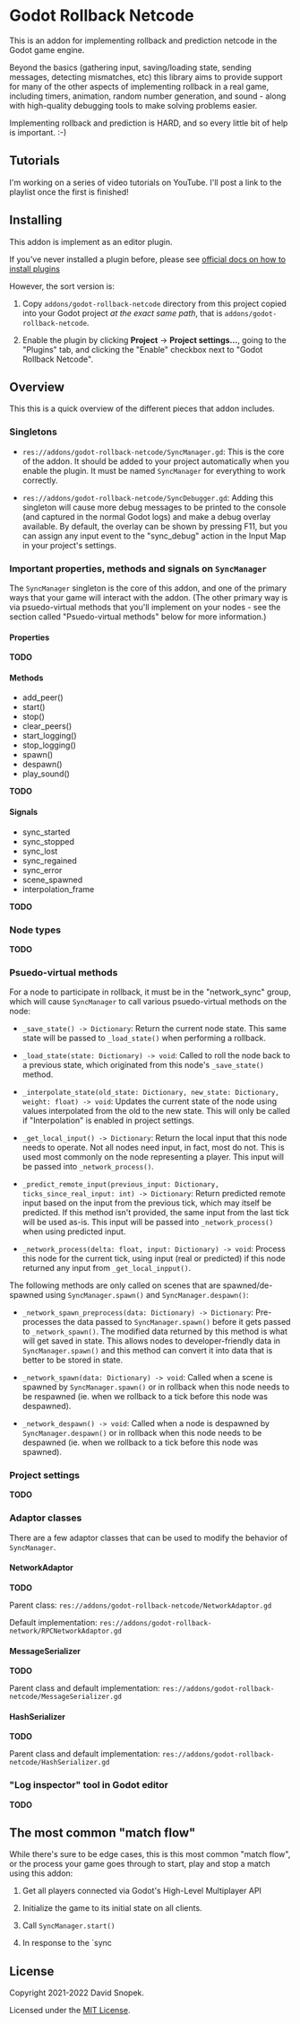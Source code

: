 Godot Rollback Netcode
======================

This is an addon for implementing rollback and prediction netcode in the Godot
game engine.

Beyond the basics (gathering input, saving/loading state, sending messages,
detecting mismatches, etc) this library aims to provide support for many of
the other aspects of implementing rollback in a real game, including timers,
animation, random number generation, and sound - along with high-quality
debugging tools to make solving problems easier.

Implementing rollback and prediction is HARD, and so every little bit of help
is important. :-)

Tutorials
---------

I'm working on a series of video tutorials on YouTube. I'll post a link to the
playlist once the first is finished!

Installing
----------

This addon is implement as an editor plugin.

If you've never installed a plugin before, please see
[official docs on how to install plugins](https://docs.godotengine.org/en/stable/tutorials/plugins/editor/installing_plugins.html)

However, the sort version is:

1. Copy `addons/godot-rollback-netcode` directory from this project copied
into your Godot project *at the exact same path*, that is
`addons/godot-rollback-netcode`.

2. Enable the plugin by clicking **Project** -> **Project settings...**, going
to the "Plugins" tab, and clicking the "Enable" checkbox next to "Godot
Rollback Netcode".

Overview
--------

This this is a quick overview of the different pieces that addon includes.

### Singletons ###

 - `res://addons/godot-rollback-netcode/SyncManager.gd`: This is the core of
   the addon. It should be added to your project automatically when you enable
   the plugin. It must be named `SyncManager` for everything to work
   correctly.
 
 - `res://addons/godot-rollback-netcode/SyncDebugger.gd`: Adding this
   singleton will cause more debug messages to be printed to the console (and
   captured in the normal Godot logs) and make a debug overlay available. By
   default, the overlay can be shown by pressing F11, but you can assign any
   input event to the "sync_debug" action in the Input Map in your project's
   settings.

### Important properties, methods and signals on `SyncManager` ###

The `SyncManager` singleton is the core of this addon, and one of the primary
ways that your game will interact with the addon. (The other primary way is
via psuedo-virtual methods that you'll implement on your nodes - see the
section called "Psuedo-virtual methods" below for more information.)

#### Properties ####

**TODO**

#### Methods ####

 - add_peer()
 - start()
 - stop()
 - clear_peers()
 - start_logging()
 - stop_logging()
 - spawn()
 - despawn()
 - play_sound()

**TODO**

#### Signals ####

 - sync_started
 - sync_stopped
 - sync_lost
 - sync_regained
 - sync_error
 - scene_spawned
 - interpolation_frame
 
**TODO**

### Node types ###

**TODO**

### Psuedo-virtual methods ###

For a node to participate in rollback, it must be in the "network_sync" group,
which will cause `SyncManager` to call various psuedo-virtual methods on the
node:

 - `_save_state() -> Dictionary`: Return the current node state. This same
   state will be passed to `_load_state()` when performing a rollback.

 - `_load_state(state: Dictionary) -> void`: Called to roll the node back to a
   previous state, which originated from this node's `_save_state()` method.

 - `_interpolate_state(old_state: Dictionary, new_state: Dictionary, weight: float) -> void`:
   Updates the current state of the node using values interpolated from the
   old to the new state. This will only be called if "Interpolation" is
   enabled in project settings.
 
 - `_get_local_input() -> Dictionary`: Return the local input that this node
   needs to operate. Not all nodes need input, in fact, most do not. This is
   used most commonly on the node representing a player. This input will
   be passed into `_network_process()`.
 
 - `_predict_remote_input(previous_input: Dictionary, ticks_since_real_input: int) -> Dictionary`:
   Return predicted remote input based on the input from the previous tick,
   which may itself be predicted. If this method isn't provided, the same
   input from the last tick will be used as-is.  This input will be passed
   into `_network_process()` when using predicted input.
 
 - `_network_process(delta: float, input: Dictionary) -> void`: Process this
   node for the current tick, using input (real or predicted) if this node
   returned any input from `_get_local_inpput()`.
 
The following methods are only called on scenes that are spawned/de-spawned
using `SyncManager.spawn()` and `SyncManager.despawn()`:

 - `_network_spawn_preprocess(data: Dictionary) -> Dictionary`: Pre-processes
   the data passed to `SyncManager.spawn()` before it gets passed to
   `_network_spawn()`. The modified data returned by this method is what will
   get saved in state. This allows nodes to developer-friendly data in
   `SyncManager.spawn()` and this method can convert it into data that is
   better to be stored in state.
 
 - `_network_spawn(data: Dictionary) -> void`: Called when a scene is spawned
   by `SyncManager.spawn()` or in rollback when this node needs to be
   respawned (ie. when we rollback to a tick before this node was despawned).
 
 - `_network_despawn() -> void`: Called when a node is despawned by
   `SyncManager.despawn()` or in rollback when this node needs to be despawned
   (ie. when we rollback to a tick before this node was spawned).

### Project settings ###

**TODO**

### Adaptor classes ###

There are a few adaptor classes that can be used to modify the behavior of
`SyncManager`.

#### NetworkAdaptor ####

**TODO**

Parent class: `res://addons/godot-rollback-netcode/NetworkAdaptor.gd`

Default implementation: `res://addons/godot-rollback-network/RPCNetworkAdaptor.gd`

#### MessageSerializer ####

**TODO**

Parent class and default implementation: `res://addons/godot-rollback-netcode/MessageSerializer.gd`

#### HashSerializer ####

**TODO**

Parent class and default implementation: `res://addons/godot-rollback-netcode/HashSerializer.gd`

### "Log inspector" tool in Godot editor ###

**TODO**

The most common "match flow"
----------------------------

While there's sure to be edge cases, this is this most common "match flow", or
the process your game goes through to start, play and stop a match using this
addon:

1. Get all players connected via Godot's High-Level Multiplayer API

2. Initialize the game to its initial state on all clients.

3. Call `SyncManager.start()`

4. In response to the `sync


License
-------

Copyright 2021-2022 David Snopek.

Licensed under the [MIT License](LICENSE.txt).


